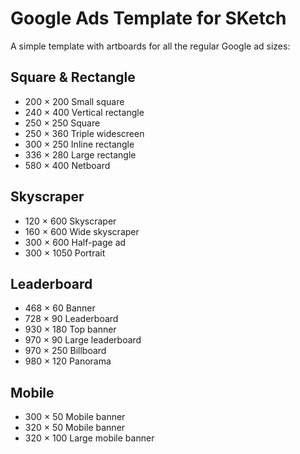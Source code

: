 # Google Ads Template for SKetch

A simple template with artboards for all the regular Google ad sizes:

## Square & Rectangle

- 200 × 200 Small square
- 240 × 400 Vertical rectangle
- 250 × 250 Square
- 250 × 360 Triple widescreen
- 300 × 250 Inline rectangle
- 336 × 280 Large rectangle
- 580 × 400 Netboard

## Skyscraper

- 120 × 600 Skyscraper
- 160 × 600 Wide skyscraper
- 300 × 600 Half-page ad
- 300 × 1050  Portrait

## Leaderboard

- 468 × 60 Banner
- 728 × 90 Leaderboard
- 930 × 180 Top banner
- 970 × 90 Large leaderboard
- 970 × 250 Billboard
- 980 × 120 Panorama

## Mobile

- 300 × 50 Mobile banner
- 320 × 50 Mobile banner
- 320 × 100 Large mobile banner
